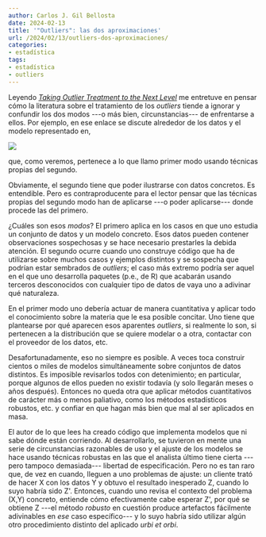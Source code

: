 ```yaml
---
author: Carlos J. Gil Bellosta
date: 2024-02-13
title: '"Outliers": las dos aproximaciones'
url: /2024/02/13/outliers-dos-aproximaciones/
categories:
- estadística
tags:
- estadística
- outliers
---
```


Leyendo [_Taking Outlier Treatment to the Next Level_](https://joachim-gassen.github.io/2021/07/outliers/) me entretuve en pensar cómo la literatura sobre el tratamiento de los _outliers_ tiende a ignorar y confundir los dos modos ---o más bien, circunstancias--- de enfrentarse a ellos. Por ejemplo, en ese enlace se discute alrededor de los datos y el modelo representado en,

![](/wp-uploads/2024/outliers.png#center)

que, como veremos, pertenece a lo que llamo primer modo usando técnicas propias del segundo.

Obviamente, el segundo tiene que poder ilustrarse con datos concretos. Es entendible. Pero es contraproducente para el lector pensar que las técnicas propias del segundo modo han de aplicarse ---o poder aplicarse--- donde procede las del primero.

¿Cuáles son esos _modos_? El primero aplica en los casos en que uno estudia un conjunto de datos y un modelo concreto. Esos datos pueden contener observaciones sospechosas y se hace necesario prestarles la debida atención. El segundo ocurre cuando uno construye código que ha de utilizarse sobre muchos casos y ejemplos distintos y se sospecha que podrían estar sembrados de _outliers_; el caso más extremo podría ser aquel en el que uno desarrolla paquetes (p.e., de R) que acabarán usando terceros desconocidos con cualquier tipo de datos de vaya uno a adivinar qué naturaleza.

En el primer modo uno debería actuar de manera cuantitativa y aplicar todo el conocimiento sobre la materia que le esa posible concitar. Uno tiene que plantearse por qué aparecen esos aparentes _outliers_, si realmente lo son, si pertenecen a la distribución que se quiere modelar o a otra, contactar con el proveedor de los datos, etc.

Desafortunadamente, eso no siempre es posible. A veces toca construir cientos o miles de modelos simultáneamente sobre conjuntos de datos distintos. Es imposible revisarlos todos con detenimiento; en particular, porque algunos de ellos pueden no existir todavía (y solo llegarán meses o años después). Entonces no queda otra que aplicar métodos cuantitativos de carácter más o menos paliativo, como los métodos estadísticos robustos, etc. y confiar en que hagan más bien que mal al ser aplicados en masa.

El autor de lo que lees ha creado código que implementa modelos que ni sabe dónde están corriendo. Al desarrollarlo, se tuvieron en mente una serie de circunstancias razonables de uso y el ajuste de los modelos se hace usando técnicas robustas en las que el analista último tiene cierta ---pero tampoco demasiada--- libertad de especificación. Pero no es tan raro que, de vez en cuando, lleguen a uno problemas de ajuste: un cliente trató de hacer X con los datos Y y obtuvo el resultado inesperado Z, cuando lo suyo habría sido Z\'. Entonces, cuando uno revisa el contexto del problema (X,Y) concreto, entiende cómo efectivamente cabe esperar Z\', por qué se obtiene Z ---el método _robusto_ en cuestión produce artefactos fácilmente adivinables en _ese_ caso específico--- y lo suyo habría sido utilizar algún otro procedimiento distinto del aplicado _urbi et orbi_.